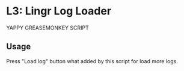L3: Lingr Log Loader
====================

YAPPY GREASEMONKEY SCRIPT

## Usage

Press "Load log" button what added by this script for load more logs.

